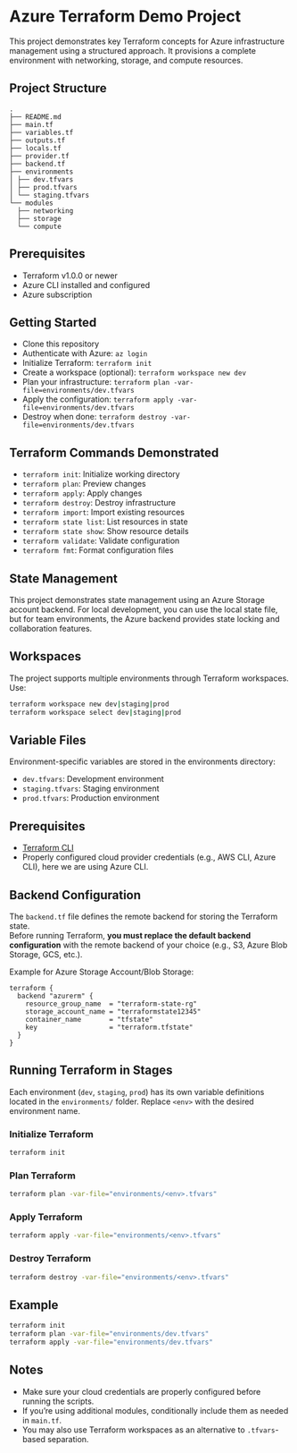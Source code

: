 # Azure Terraform Demo Project
This project demonstrates key Terraform concepts for Azure infrastructure management using a structured approach. It provisions a complete environment with networking, storage, and compute resources.

## **Project Structure** 
```text
.
├── README.md
├── main.tf
├── variables.tf
├── outputs.tf
├── locals.tf
├── provider.tf
├── backend.tf
├── environments
│ ├── dev.tfvars
│ ├── prod.tfvars
│ └── staging.tfvars
└── modules
  ├── networking
  ├── storage
  └── compute
```
## **Prerequisites**
- Terraform v1.0.0 or newer
- Azure CLI installed and configured
- Azure subscription

## **Getting Started**
- Clone this repository
- Authenticate with Azure: `az login`
- Initialize Terraform: `terraform init`
- Create a workspace (optional): `terraform workspace new dev`
- Plan your infrastructure: `terraform plan -var-file=environments/dev.tfvars`
- Apply the configuration: `terraform apply -var-file=environments/dev.tfvars`
- Destroy when done: `terraform destroy -var-file=environments/dev.tfvars`

## **Terraform Commands Demonstrated**
- `terraform init`: Initialize working directory
- `terraform plan`: Preview changes
- `terraform apply`: Apply changes
- `terraform destroy`: Destroy infrastructure
- `terraform import`: Import existing resources
- `terraform state list`: List resources in state
- `terraform state show`: Show resource details
- `terraform validate`: Validate configuration
- `terraform fmt`: Format configuration files

## **State Management**
This project demonstrates state management using an Azure Storage account backend. For local development, you can use the local state file, but for team environments, the Azure backend provides state locking and collaboration features.

## **Workspaces**
The project supports multiple environments through Terraform workspaces. Use:
```bash
terraform workspace new dev|staging|prod
terraform workspace select dev|staging|prod
```

## **Variable Files**
Environment-specific variables are stored in the environments directory:
- `dev.tfvars`: Development environment
- `staging.tfvars`: Staging environment
- `prod.tfvars`: Production environment

## Prerequisites
- [Terraform CLI](https://developer.hashicorp.com/terraform/downloads)
- Properly configured cloud provider credentials (e.g., AWS CLI, Azure CLI), here we are using Azure CLI. 

## Backend Configuration
The `backend.tf` file defines the remote backend for storing the Terraform state.  
Before running Terraform, **you must replace the default backend configuration** with the remote backend of your choice (e.g., S3, Azure Blob Storage, GCS, etc.).

Example for Azure Storage Account/Blob Storage:

```hcl
terraform {
  backend "azurerm" {
    resource_group_name  = "terraform-state-rg"
    storage_account_name = "terraformstate12345"
    container_name       = "tfstate"
    key                  = "terraform.tfstate"
  }
}
```

## Running Terraform in Stages
Each environment (`dev`, `staging`, `prod`) has its own variable definitions located in the `environments/` folder.
Replace `<env>` with the desired environment name.

### Initialize Terraform
```bash
terraform init
```

### Plan Terraform
```bash
terraform plan -var-file="environments/<env>.tfvars"
```

### Apply Terraform
```bash
terraform apply -var-file="environments/<env>.tfvars"
```

### Destroy Terraform
```bash
terraform destroy -var-file="environments/<env>.tfvars"
```

## Example
```bash
terraform init
terraform plan -var-file="environments/dev.tfvars"
terraform apply -var-file="environments/dev.tfvars"
```

## Notes

- Make sure your cloud credentials are properly configured before running the scripts.
- If you’re using additional modules, conditionally include them as needed in `main.tf`.
- You may also use Terraform workspaces as an alternative to `.tfvars`-based separation.